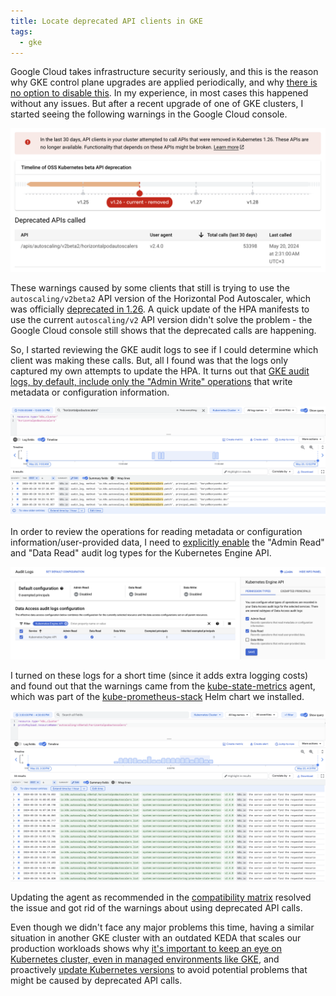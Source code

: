 ```yaml
---
title: Locate deprecated API clients in GKE
tags:
  - gke
---
```

Google Cloud takes infrastructure security seriously, and this is the reason why GKE control plane upgrades are applied periodically, and why [there is no option to disable this](https://cloud.google.com/kubernetes-engine/upgrades#automatic_cp_upgrades). In my experience, in most cases this happened without any issues. But after a recent upgrade of one of GKE clusters, I started seeing the following warnings in the Google Cloud console. 

![](Assets/20240520145711.png)

These warnings caused by some clients that still is trying to use the `autoscaling/v2beta2` API version of the Horizontal Pod Autoscaler, which was officially [deprecated in 1.26](https://kubernetes.io/docs/reference/using-api/deprecation-guide/#horizontalpodautoscaler-v126). A quick update of the HPA manifests to use the current `autoscaling/v2` API version didn't solve the problem - the Google Cloud console still shows that the deprecated calls are happening.

So, I started reviewing the GKE audit logs to see if I could determine which client was making these calls. But, all I found was that the logs only captured my own attempts to update the HPA. It turns out that [GKE audit logs, by default, include only the "Admin Write" operations](https://cloud.google.com/kubernetes-engine/docs/how-to/audit-logging#available-logs) that write metadata or configuration information.

![](Assets/20240520230903.png)

In order to review the operations for reading metadata or configuration information/user-provided data, I need to [explicitly enable](https://cloud.google.com/logging/docs/audit/configure-data-access#config-console-enable) the "Admin Read" and "Data Read" audit log types for the Kubernetes Engine API.

![](Assets/20240520154941.png)

I turned on these logs for a short time (since it adds extra logging costs) and found out that the warnings came from the [kube-state-metrics](https://github.com/kubernetes/kube-state-metrics) agent, which was part of the [kube-prometheus-stack](https://github.com/prometheus-community/helm-charts/tree/main/charts/kube-prometheus-stack) Helm chart we installed.

![](Assets/20240520172917.png)

Updating the agent as recommended in the [compatibility matrix](https://github.com/kubernetes/kube-state-metrics?tab=readme-ov-file#compatibility-matrix) resolved the issue and got rid of the warnings about using deprecated API calls.

Even though we didn't face any major problems this time, having a similar situation in another GKE cluster with an outdated KEDA that scales our production workloads shows why [it's important to keep an eye on Kubernetes cluster, even in managed environments like GKE](Notes/Managed%20does%20not%20mean%20maintenance-free.md), and proactively [update Kubernetes versions](https://kubernetes.io/docs/reference/using-api/deprecation-guide/) to avoid potential problems that might be caused by deprecated API calls.